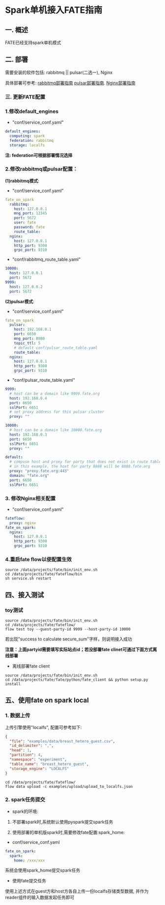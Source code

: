 # Spark单机接入FATE指南

## 一. 概述
FATE已经支持spark单机模式

## 二. 部署
需要安装的软件包括: rabbitmq || pulsar(二选一), Nginx

具体部署可参考:
[rabbitmq部署指南](https://github.com/FederatedAI/FATE/blob/master/cluster-deploy/doc/fate_on_spark/rabbitmq_deployment_guide_zh.md)
[pulsar部署指南](https://github.com/FederatedAI/FATE/blob/master/cluster-deploy/doc/fate_on_spark/pulsar_deployment_guide_zh.md).
[Nginx部署指南](https://github.com/FederatedAI/FATE/blob/master/cluster-deploy/doc/fate_on_spark/fate_deployment_step_by_step_zh.md#26-%E9%83%A8%E7%BD%B2nginx)

### 三. 更新FATE配置
### 1.修改default_engines
- "conf/service_conf.yaml"
```yaml
default_engines:
  computing: spark
  federation: rabbitmq
  storage: localfs
```
**注: federation可根据部署情况选择**

### 2.修改rabbitmq或pulsar配置：

**(1)rabbitmq模式**:
- "conf/service_conf.yaml"
```yaml
fate_on_spark
  rabbitmq:
    host: 127.0.0.1
    mng_port: 12345
    port: 5672
    user: fate
    password: fate
    route_table:
  nginx:
    host: 127.0.0.1
    http_port: 9300
    grpc_port: 9310
```
- "conf/rabbitmq_route_table.yaml"
```yaml
10000:
  host: 127.0.0.1
  port: 5672
9999:
  host: 127.0.0.2
  port: 5672
```

**(2)pulsar模式**:
- "conf/service_conf.yaml"
```yaml
fate_on_spark
  pulsar:
    host: 192.168.0.1
    port: 6650
    mng_port: 8080
    topic_ttl: 5
    # default conf/pulsar_route_table.yaml
    route_table:
  nginx:
    host: 127.0.0.1
    http_port: 9300
    grpc_port: 9310
```
- "conf/pulsar_route_table.yaml"
```yaml
9999:
  # host can be a domain like 9999.fate.org
  host: 192.168.0.4
  port: 6650
  sslPort: 6651
  # set proxy address for this pulsar cluster
  proxy: ""

10000:
  # host can be a domain like 10000.fate.org
  host: 192.168.0.3
  port: 6650
  sslPort: 6651
  proxy: ""

default:
  # compose host and proxy for party that does not exist in route table
  # in this example, the host for party 8888 will be 8888.fate.org
  proxy: "proxy.fate.org:443"
  domain: "fate.org"
  port: 6650
  sslPort: 6651
```
### 3. 修改Nginx相关配置
- "conf/service_conf.yaml"
```yaml
fateflow:
  proxy: nginx
fate_on_spark:
  nginx:
    host: 127.0.0.1
    http_port: 9300
    grpc_port: 9310
```

### 4.重启fate flow以使配置生效
```shell script
source /data/projects/fate/bin/init_env.sh
cd /data/projects/fate/fateflow/bin
sh service.sh restart
```

## 四、接入测试
### toy测试
```shell script
source /data/projects/fate/bin/init_env.sh
cd /data/projects/fate/fateflow/
flow test toy --guest-party-id 9999 --host-party-id 10000
```
若出现"success to calculate secure_sum"字样，则说明接入成功

**注意：上面partyid需要填写实际站点id；若没部署fate clinet可通过下面方式离线部署**
- 离线部署fate client

```shell script
source /data/projects/fate/bin/init_env.sh
cd /data/projects/fate/fate/python/fate_client && python setup.py install
```

## 五、使用fate on spark local
### 1. 数据上传

上传引擎使用"localfs", 配置可参考如下:

```json
{
  "file": "examples/data/breast_hetero_guest.csv",
  "id_delimiter": ",",
  "head": 1,
  "partition": 4,
  "namespace": "experiment",
  "table_name": "breast_hetero_guest",
  "storage_engine": "LOCALFS"
}
```
```shell script
cd /data/projects/fate/fateflow/
flow data upload -c examples/upload/upload_to_localfs.json
```

### 2. spark任务提交
- spark的环境:
1. 不部署spark时,系统默认使用pyspark提交spark任务

2. 使用部署的单机版spark时,需要修改fate配置:spark_home:

- conf/service_conf.yaml
```yaml
fate_on_spark:
  spark:
    home: /xxx/xxx
```
系统会使用spark_home提交spark任务
- 使用fate提交任务

使用上述方式在guest方和host方各自上传一份localfs存储类型数据, 并作为reader组件的输入数据发起任务即可
